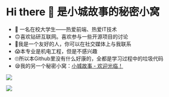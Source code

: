 # Hi there 👋 是小城故事的秘密小窝

- 🤣 一名在校大学生——热爱前端、热爱IT技术
- 🙃喜欢钻研互联网。喜欢参与一些开源项目的讨论
- 🤪我是一个友好的人，你可以在社交媒体上与我联系
- 😱本专业是机电工程，但是不感兴趣
- 🙄所以本Github里没有什么好康的，全都是学习过程中的垃圾代码
- 😪我的另一个秘密小窝：[小城故事 - 欢迎光临！](https://www.xindong350.top)

![](https://github-readme-stats.vercel.app/api?username=web-xc&show_icons=true&theme=radical)

![](https://github-readme-stats.vercel.app/api/top-langs/?username=web-xc&theme=radical)

<!--以下是一些帮助您入门的想法：

- 🔭 我目前正在做 ...
- 🌱 我现在正在学习...
- 👯 我希望在以下方面进行合作 ...
- 🤔 我正在寻求帮助 ...
- 📫 如何联系我: ...
-->
